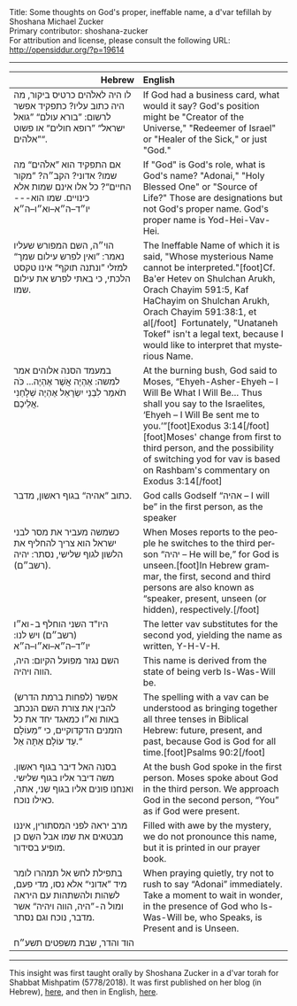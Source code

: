 <html>
<head></head>
<body>
Title: Some thoughts on God's proper, ineffable name, a d'var tefillah by Shoshana Michael Zucker<br />
Primary contributor: shoshana-zucker<br />
For attribution and license, please consult the following URL: <a href="http://opensiddur.org/?p=19614">http://opensiddur.org/?p=19614</a>
<p />
<hr />

<table style="margin-left: auto;margin-right: auto;" class="draggable">
<thead><tr><th id="x" style="text-align: right;">Hebrew</th><th style="text-align: left;">English</th></tr></thead>
<tbody>
<tr><td style="vertical-align:top;" width="46%">
<div class="commentary" lang="he">
לו היה לאלֹהים כרטיס ביקור, מה היה כתוב עליו? 
כתפקיד אפשר לרשום: ”בורא עולם“ ”גואל ישראל“ ”רופא חולים“ או פשוט ”אלֹהים“.
</span></div></td>

<td style="vertical-align:top;" width="53%">
<div class="english" lang="en">
If God had a business card, what would it say? 
God's position might be "Creator of the Universe," "Redeemer of Israel" or "Healer of the Sick," or just "God."
</div></td></tr>


<tr><td style="vertical-align:top;" width="46%">
<div class="commentary" lang="he">
אם התפקיד הוא ”אלֹהים“ מה שמו? 
אדוני? הקב״ה? ”מקור החיים“? 
כל אלו אינם שמות אלא כינויים. 
שמו הוא--- יו״ד–ה״א–וא״ו–ה״א
</span></div></td>

<td style="vertical-align:top;" width="53%">
<div class="english" lang="en">
If "God" is God's role, what is God's name? 
"Adonai," "Holy Blessed One" or "Source of Life?" 
Those are designations but not God's proper name. 
God's proper name is Yod-Hei-Vav-Hei. 
</div></td></tr>


<tr><td style="vertical-align:top;" width="46%">
<div class="commentary" lang="he">
הוי״ה, השם המפורש שעליו נאמר: ”ואין לפרש עילום שמך“ 
למזלי ”ונתנה תוקף“ אינו טקסט הלכתי, כי באתי לפרש את עילום שמו.
</span></div></td>

<td style="vertical-align:top;" width="53%">
<div class="english" lang="en">
The Ineffable Name of which it is said, "Whose mysterious Name cannot be interpreted."[foot]Cf. Ba'er Hetev on Shulchan Arukh, Orach Chayim 591:5, Kaf HaChayim on Shulchan Arukh, Orach Chayim 591:38:1, et al[/foot]&nbsp;
Fortunately, "Unataneh Tokef" isn't a legal text, because I would like to interpret that mysterious Name.
</div></td></tr>


<tr><td style="vertical-align:top;" width="46%">
<div class="commentary" lang="he">
במעמד הסנה אלוהים אמר למשה:
אֶהְיֶה אֲשֶׁר אֶהְיֶה... 
כֹּה תֹאמַר לִבְנֵי יִשְׂרָאֵל אֶהְיֶה שְׁלָחַנִי אֲלֵיכֶם.
</span></div></td>

<td style="vertical-align:top;" width="53%">
<div class="english" lang="en">
At the burning bush, God said to Moses, 
“Ehyeh-Asher-Ehyeh – I ‎Will Be What I Will Be… 
Thus shall ‎you say to the ‎Israelites, ‘Ehyeh – I Will Be sent me to you.’”[foot]Exodus 3:14[/foot]‎[foot]Moses' change from first to third person, and the possibility of switching yod for vav is based on Rashbam's commentary on <a hre="http://mg.alhatorah.org/Full/Shemot/3.14#e1n4">Exodus 3:14</a>[/foot]
</div></td></tr>


<tr><td style="vertical-align:top;" width="46%">
<div class="commentary" lang="he">
כתוב ”אהיה“ בגוף ראשון, מדבר.
</span></div></td>

<td style="vertical-align:top;" width="53%">
<div class="english" lang="en">
‎God calls Godself “‎אהיה‎ – I will be” in the first person, as the speaker
</div></td></tr>


<tr><td style="vertical-align:top;" width="46%">
<div class="commentary" lang="he">
כשמשה מעביר את מסר לבני ישראל 
הוא צריך להחליף את הלשון לגוף שלישי, 
נסתר: יהיה (רשב״ם).
</span></div></td>

<td style="vertical-align:top;" width="53%">
<div class="english" lang="en">
When Moses reports to the people 
he switches to the third person “‎יהיה‎ – He will ‎be,” 
for God is unseen.[foot]In Hebrew grammar, the first, second and third persons are also known as “speaker, ‎present, unseen (or hidden), respectively.[/foot]
</div></td></tr>


<tr><td style="vertical-align:top;" width="46%">
<div class="commentary" lang="he">
היו"ד השני הוחלף ב-וא״ו (רשב״ם) ויש לנו:
יו״ד–ה״א–וא״ו–ה״א
</span></div></td>

<td style="vertical-align:top;" width="53%">
<div class="english" lang="en">
The ‎letter vav substitutes for the second yod, yielding ‎the name as written, 
Y-H-V-H.
</div></td></tr>


<tr><td style="vertical-align:top;" width="46%">
<div class="commentary" lang="he">
השם נגזר מפועל הקיום: היה, הווה ויהיה.
</span></div></td>

<td style="vertical-align:top;" width="53%">
<div class="english" lang="en">
This name is derived from the state of being verb Is-Was-Will be. ‎
</div></td></tr>


<tr><td style="vertical-align:top;" width="46%">
<div class="liturgy" lang="he">
אפשר (לפחות ברמת הדרש) להבין את צורת השם הנכתב באות וא״ו כמאגד יחד את כל הזמנים הדקדוקיים, 
כי ”מֵעוֹלָם עַד עוֹלָם אַתָּה אֵל.“
</span></div></td>

<td style="vertical-align:top;" width="53%">
<div class="english" lang="en">
The spelling with a vav can be understood as bringing together all three tenses in ‎Biblical Hebrew: future, present, and past, 
because God is God for all time.‎[foot]Psalms 90:2[/foot]
</div></td></tr>


<tr><td style="vertical-align:top;" width="46%">
<div class="commentary" lang="he">
בסנה האל דיבר בגוף ראשון. 
משה דיבר אליו בגוף שלישי. 
ואנחנו פונים אליו בגוף שני, אתה, כאילו נוכח.
</span></div></td>

<td style="vertical-align:top;" width="53%">
<div class="english" lang="en">
At the bush God spoke in the first person. 
Moses spoke about God in the third person. 
We approach God in the second person, “You” as if God were present. ‎
</div></td></tr>


<tr><td style="vertical-align:top;" width="46%">
<div class="commentary" lang="he">
מרב יראה לפני המסתורין, איננו מבטאים את שמו אבל השֵם כן מופיע בסידור.
</span></div></td>

<td style="vertical-align:top;" width="53%">
<div class="english" lang="en">
Filled with awe by the mystery, we do not pronounce this name, but it is ‎printed in our prayer book.‎
</div></td></tr>


<tr><td style="vertical-align:top;" width="46%">
<div class="commentary" lang="he">
בתפילת לחש אל תמהרו לומר מיד ”אדוני“ אלא נסו, 
מדי פעם, לשהות ולהשתהות עם היראה ומול ה-”היה, הווה ויהיה“ אשר מדבר, נוכח וגם נסתר.
</span></div></td>

<td style="vertical-align:top;" width="53%">
<div class="english" lang="en">
When praying quietly, try not to rush to say “Adonai” immediately. 
Take a ‎moment to wait in wonder, in the presence of God who Is-Was-Will be, who Speaks, ‎is Present and is Unseen. ‎
</div></td></tr>


<tr><td style="vertical-align:top;" width="46%">
<div class="liturgy" lang="he">
הוד והדר, שבת משפטים תשע״ח
</span></div></td>

<td style="vertical-align:top;" width="53%">
<div class="english" lang="en">

</div></td></tr>
</tbody></table>

<hr />

This insight was first taught orally by Shoshana Zucker in a d'var torah for Shabbat Mishpatim (5778/2018). It was first published on her blog (in Hebrew), <a href="https://kevakavanna.blogspot.com/2018/02/blog-post_17.html">here</a>, and then in English, <a href="https://www.facebook.com/groups/poems.meditations/permalink/1717356954993437/">here</a>.
</body>
</html>